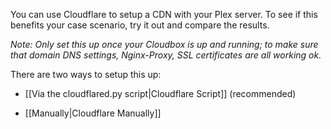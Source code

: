 You can use Cloudflare to setup a CDN with your Plex server. To see if this benefits your case scenario, try it out and compare the results. 

_Note: Only set this up once your Cloudbox is up and running; to make sure that domain DNS settings, Nginx-Proxy, SSL certificates are all working ok._

There are two ways to setup this up: 

- [[Via the cloudflared.py script|Cloudflare Script]] (recommended) 

- [[Manually|Cloudflare Manually]]